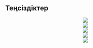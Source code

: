 ## Теңсіздіктер
<div style="text-align: center;">
<img src="https://fmclass.ru/inc/pictures/45f87657fba764173fb7d8b0befb2ee8.png" />
<div style="text-align: center;">
<img src="https://yourtutor.info/wp-content/ql-cache/quicklatex.com-34af13aef4473e853fa9a650beb987a8_l3.png" />
</div>
<div style="text-align: center;">
<img src="https://yourtutor.info/wp-content/ql-cache/quicklatex.com-994b4985d3419941de51c48ab376cb44_l3.png" />
</div>
<div style="text-align: center;">
<img src="https://yourtutor.info/wp-content/ql-cache/quicklatex.com-42e1e1de50728d7438f88640f80f7cd9_l3.png" />
</div>
<div style="text-align: center;">
<img src="https://avatars.mds.yandex.net/i?id=bef5715f911c3529dc2fd16b23ef797e-3734103-images-thumbs&n=13" />
</div>